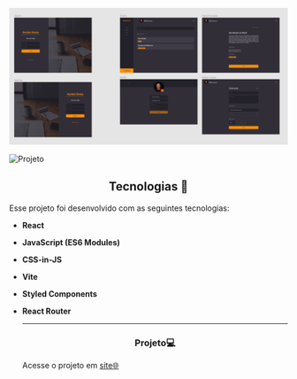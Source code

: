 <p align="center"> 
  <img alt="Projeto" src="RocketNote.png">

</p>


   
  <img alt="Projeto" src="./assets/tabela vazia.png">



<!--  -->


<h2 align="center">Tecnologias 🚀</h2>
   
<p>Esse projeto foi desenvolvido com as seguintes tecnologias:</p>

- **React**
- **JavaScript (ES6 Modules)**
- **CSS-in-JS**
- **Vite**
- **Styled Components**
- **React Router**


  
  ---
  <h3 align="center">Projeto💻 </h3>
  <p>Acesse o projeto em <a href="https://rocket-notes-snowy.vercel.app/"> site🌐
  </p>
